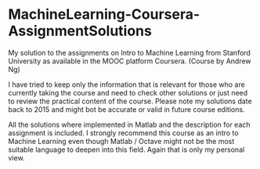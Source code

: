 # MachineLearning-Coursera-AssignmentSolutions

My solution to the assignments on Intro to Machine Learning from Stanford University as available in the MOOC platform Coursera. (Course by Andrew Ng)

I have tried to keep only the information that is relevant for those who are currently taking the course and need to check other solutions or just need to review the practical content of the course. Please note my solutions date back to 2015 and might bot be accurate or valid in future course editions. 

All the solutions where implemented in Matlab and the description for each assignment is included. I strongly recommend this course as an intro to Machine Learning even though Matlab / Octave might not be the most suitable language to deepen into this field. Again that is only my personal view. 


